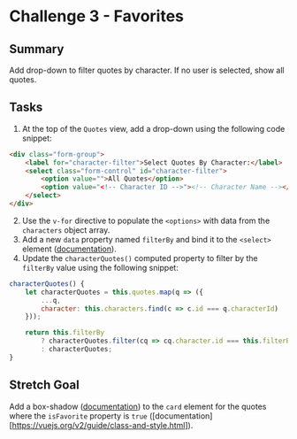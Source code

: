 # Challenge 3 - Favorites

## Summary

Add drop-down to filter quotes by character. If no user is selected, show all quotes.

## Tasks

1. At the top of the `Quotes` view, add a drop-down using the following code snippet:

```html
<div class="form-group">
    <label for="character-filter">Select Quotes By Character:</label>
    <select class="form-control" id="character-filter">
        <option value="">All Quotes</option>
        <option value="<!-- Character ID -->"><!-- Character Name --></option>
    </select>
</div>
```

2. Use the `v-for` directive to populate the `<options>` with data from the `characters` object array.
3. Add a new `data` property named `filterBy` and bind it to the `<select>` element ([documentation](https://vuejs.org/v2/guide/forms.html#Select)).
4. Update the `characterQuotes()` computed property to filter by the `filterBy` value using the following snippet:

```js
characterQuotes() {
    let characterQuotes = this.quotes.map(q => ({
        ...q,
        character: this.characters.find(c => c.id === q.characterId)
    }));

    return this.filterBy 
        ? characterQuotes.filter(cq => cq.character.id === this.filterBy)
        : characterQuotes;
}
```

## Stretch Goal

Add a box-shadow ([documentation](https://getbootstrap.com/docs/4.4/utilities/shadows/)) to the `card` element for the quotes where the `isFavorite` property is `true` ([documentation][https://vuejs.org/v2/guide/class-and-style.html]).
